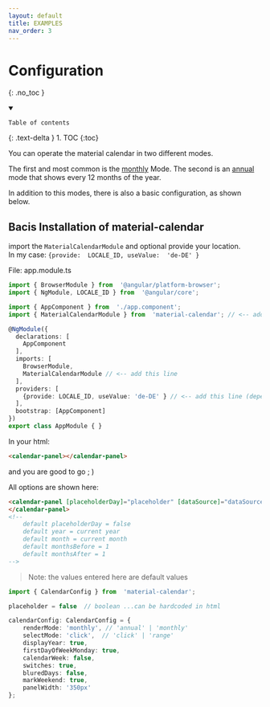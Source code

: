 ```yaml
---
layout: default
title: EXAMPLES
nav_order: 3
---
```


# Configuration

{: .no_toc }

<details open markdown="block">
  <summary>

    Table of contents

  </summary>
  {: .text-delta }
1. TOC
{:toc}
</details>

You can operate the material calendar in two different modes.

The first and most common is the [monthly](/configuration/monthly) Mode. The second is an [annual](/configuration/annual) mode that shows every 12 months of the year.

In addition to this modes, there is also a basic configuration, as shown below.

## Bacis Installation of material-calendar

import the `MaterialCalendarModule` and optional provide your location.<br>
In my case: `{provide:  LOCALE_ID, useValue:  'de-DE' }`

File: app.module.ts

```typescript
import { BrowserModule } from  '@angular/platform-browser';
import { NgModule, LOCALE_ID } from  '@angular/core';

import { AppComponent } from  './app.component';
import { MaterialCalendarModule } from  'material-calendar'; // <-- add this line

@NgModule({
  declarations: [
    AppComponent
  ],
  imports: [
    BrowserModule,
    MaterialCalendarModule // <-- add this line
  ],
  providers: [
    {provide: LOCALE_ID, useValue: 'de-DE' } // <-- add this line (depending on your location)
  ],
  bootstrap: [AppComponent]
})
export class AppModule { }
```

In your html:

```html
<calendar-panel></calendar-panel>
```

and you are good to go ; )

All options are shown here:

```html
<calendar-panel [placeholderDay]="placeholder" [dataSource]="dataSource" year="2021" month="5" [monthsBefore]="monthsBefore" [monthsAfter]="monthsAfter" [config]="calendarConfig" (clickDate)="testMethod($event)">
</calendar-panel>
<!--
	default placeholderDay = false
	default year = current year
	default month = current month
	default monthsBefore = 1
	default monthsAfter = 1
-->
```

> Note: the values entered here are default values

```typescript
import { CalendarConfig } from  'material-calendar';

placeholder = false  // boolean ...can be hardcoded in html

calendarConfig: CalendarConfig = {
    renderMode: 'monthly', // 'annual' | 'monthly'
    selectMode: 'click',  // 'click' | 'range'
    displayYear: true,
    firstDayOfWeekMonday: true,
    calendarWeek: false,
    switches: true,
    bluredDays: false,
    markWeekend: true,
    panelWidth: '350px'
};
```
